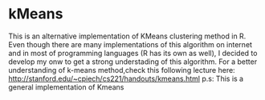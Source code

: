 # kMeans
This is an alternative implementation of KMeans clustering method in R. Even though there are many implementations of this algorithm on internet and in most of programming languages (R has its own as well), I decided to develop my onw to get a strong understading of this algorithm. For a better understanding of k-means method,check this following lecture here: http://stanford.edu/~cpiech/cs221/handouts/kmeans.html 
p.s: This is a general implementation of Kmeans
